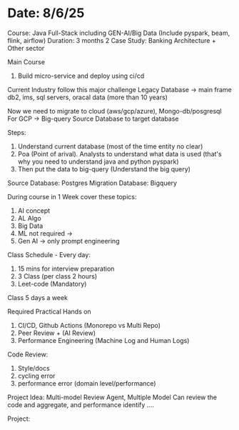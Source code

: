 # Date: 8/6/25
Course: Java Full-Stack including GEN-AI/Big Data (Include pyspark, beam, flink, airflow)
Duration: 3 months
2 Case Study: Banking Architecture + Other sector

Main Course
1. Build micro-service and deploy using ci/cd

Current Industry follow this major challenge
Legacy Database -> main frame db2, ims, sql servers, oracal data (more than 10 years)

Now we need to migrate to cloud (aws/gcp/azure), Mongo-db/posgresql
For GCP -> Big-query
Source Database to target database

Steps:
1. Understand current database (most of the time entity no clear)
2. Poa (Point of arival). Analysts to understand what data is used (that's why you need to understand java and python pyspark)
3. Then put the data to big-query (Understand the big query)

Source Database: Postgres
Migration Database: Bigquery

During course in 1 Week cover these topics:
1. AI concept
2. AL Algo
3. Big Data
4. ML not required ->
5. Gen AI -> only prompt engineering

Class Schedule - Every day:
1. 15 mins for interview preparation
2. 3 Class (per class 2 hours)
3. Leet-code (Mandatory)

Class 5 days a week

Required Practical Hands on 
1. CI/CD, Github Actions (Monorepo vs Multi Repo)
2. Peer Review + (AI Review)
3. Performance Engineering (Machine Log and Human Logs)


Code Review:
1. Style/docs
2. cycling error
3. performance error (domain level/performance)


Project Idea:
Multi-model Review Agent, Multiple Model Can review the code and aggregate,
and performance identify ....


Project:


